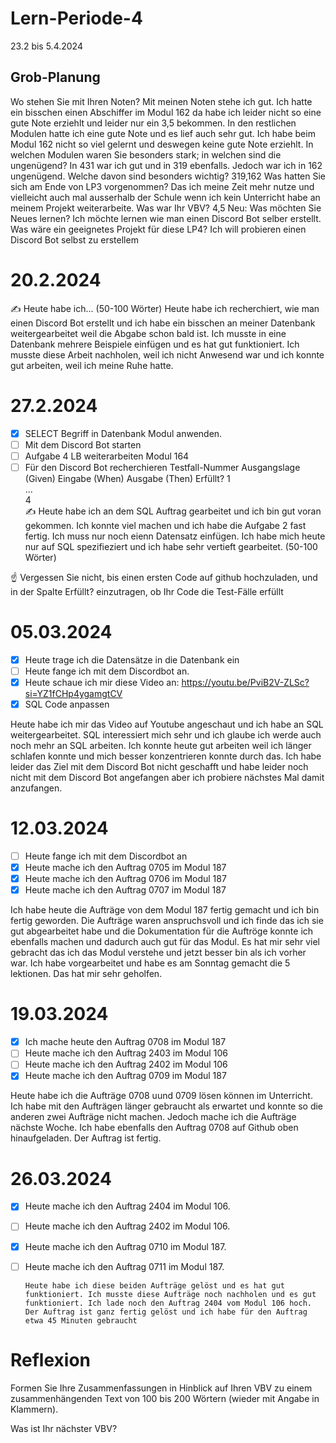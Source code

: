 # Lern-Periode-4
23.2 bis 5.4.2024

## Grob-Planung
Wo stehen Sie mit Ihren Noten?
Mit meinen Noten stehe ich gut. Ich hatte ein bisschen einen Abschiffer im Modul 162 da habe ich leider nicht so eine gute Note erziehlt und leider nur ein 3,5 bekommen. In den restlichen Modulen hatte ich eine gute Note und es lief auch sehr gut. Ich habe beim Modul 162 nicht so viel gelernt und deswegen keine gute Note erziehlt. In welchen Modulen waren Sie besonders stark; in welchen sind die ungenügend? In 431 war ich gut und in 319 ebenfalls. Jedoch war ich in 162 ungenügend. Welche davon sind besonders wichtig? 319,162
Was hatten Sie sich am Ende von LP3 vorgenommen? Das ich meine Zeit mehr nutze und vielleicht auch mal ausserhalb der Schule wenn ich kein Unterricht habe an meinem Projekt weiterarbeite. Was war Ihr VBV? 4,5 
Neu: Was möchten Sie Neues lernen? Ich möchte lernen wie man einen Discord Bot selber erstellt.
Was wäre ein geeignetes Projekt für diese LP4? Ich will probieren einen Discord Bot selbst zu erstellem
# 20.2.2024
✍️ Heute habe ich... (50-100 Wörter)
Heute habe ich recherchiert, wie man einen Discord Bot erstellt und ich habe ein bisschen an meiner Datenbank weitergearbeitet weil die Abgabe schon bald ist. Ich musste in eine Datenbank mehrere Beispiele einfügen und es hat gut funktioniert. Ich musste diese Arbeit nachholen, weil ich nicht Anwesend war und ich konnte gut arbeiten, weil ich meine Ruhe hatte.
# 27.2.2024
- [X] SELECT Begriff in Datenbank Modul anwenden.
- [ ] Mit dem Discord Bot starten
- [ ] Aufgabe 4 LB weiterarbeiten Modul 164
- [ ] Für den Discord Bot recherchieren
Testfall-Nummer	Ausgangslage (Given)	Eingabe (When)	Ausgabe (Then)	Erfüllt?
1				
...				
4				
✍️ Heute habe ich an dem SQL Auftrag gearbeitet und ich bin gut voran gekommen. Ich konnte viel machen und ich habe die Aufgabe 2 fast fertig. Ich muss nur noch eienn Datensatz einfügen. Ich habe mich heute nur auf SQL spezifieziert und ich habe sehr vertieft gearbeitet.   (50-100 Wörter)

☝️ Vergessen Sie nicht, bis einen ersten Code auf github hochzuladen, und in der Spalte Erfüllt? einzutragen, ob Ihr Code die Test-Fälle erfüllt

# 05.03.2024

- [X] Heute trage ich die Datensätze in die Datenbank ein
- [ ] Heute fange ich mit dem Discordbot an.
- [X] Heute schaue ich mir diese Video an: https://youtu.be/PviB2V-ZLSc?si=YZ1fCHp4ygamgtCV
- [X] SQL Code anpassen

Heute habe ich mir das Video auf Youtube angeschaut und ich habe an SQL weitergearbeitet. SQL interessiert mich sehr und ich glaube ich werde auch noch mehr an SQL arbeiten. Ich konnte heute gut arbeiten weil ich länger schlafen konnte und mich besser konzentrieren konnte durch das. Ich habe leider das Ziel mit dem Discord Bot nicht geschafft und habe leider noch nicht mit dem Discord Bot angefangen aber ich probiere nächstes Mal damit anzufangen.

# 12.03.2024

- [ ] Heute fange ich mit dem Discordbot an
- [X] Heute mache ich den Auftrag 0705 im Modul 187
- [X] Heute mache ich den Auftrag 0706 im Modul 187
- [X] Heute mache ich den Auftrag 0707 im Modul 187

Ich habe heute die Aufträge von dem Modul 187 fertig gemacht und ich bin fertig geworden. Die Aufträge waren anspruchsvoll und ich finde das ich sie gut abgearbeitet habe und die Dokumentation für die Auftröge konnte ich ebenfalls machen und dadurch auch gut für das Modul. Es hat mir sehr viel gebracht das ich das Modul verstehe und jetzt besser bin als ich vorher war. Ich habe vorgearbeitet und habe es am Sonntag gemacht die 5 lektionen. Das hat mir sehr geholfen.

# 19.03.2024

- [X] Ich mache heute den Auftrag 0708 im Modul 187
- [ ] Heute mache ich den Auftrag 2403 im Modul 106
- [ ] Heute mache ich den Auftrag 2402 im Modul 106
- [X] Heute mache ich den Auftrag 0709 im Modul 187

 Heute habe ich die Aufträge 0708 uund 0709 lösen können im Unterricht. Ich habe mit den Aufträgen länger gebraucht als erwartet und konnte so die anderen zwei Aufträge nicht machen. Jedoch mache ich die Aufträge nächste Woche. Ich habe ebenfalls den Auftrag 0708 auf Github oben hinaufgeladen. Der Auftrag ist fertig.


# 26.03.2024

- [X] Heute mache ich den Auftrag 2404 im Modul 106.
- [ ] Heute mache ich den Auftrag 2402 im Modul 106.
- [X] Heute mache ich den Auftrag 0710 im Modul 187.
- [ ] Heute mache ich den Auftrag 0711 im Modul 187.

      Heute habe ich diese beiden Aufträge gelöst und es hat gut funktioniert. Ich musste diese Aufträge noch nachholen und es gut funktioniert. Ich lade noch den Auftrag 2404 vom Modul 106 hoch. Der Auftrag ist ganz fertig gelöst und ich habe für den Auftrag etwa 45 Minuten gebraucht

# Reflexion
Formen Sie Ihre Zusammenfassungen in Hinblick auf Ihren VBV zu einem zusammenhängenden Text von 100 bis 200 Wörtern (wieder mit Angabe in Klammern).

Was ist Ihr nächster VBV?
